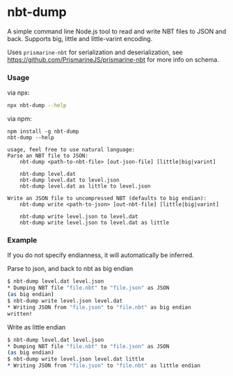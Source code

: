# nbt-dump

A simple command line Node.js tool to read and write NBT files to JSON and back. Supports big, little and little-varint encoding.

Uses `prismarine-nbt` for serialization and deserialization, see https://github.com/PrismarineJS/prismarine-nbt for more info on schema.

### Usage 

via npx:
```sh
npx nbt-dump --help
```

via npm:
```
npm install -g nbt-dump
nbt-dump --help
```

```
usage, feel free to use natural language:
Parse an NBT file to JSON: 
    nbt-dump <path-to-nbt-file> [out-json-file] [little|big|varint]

    nbt-dump level.dat
    nbt-dump level.dat to level.json
    nbt-dump level.dat as little to level.json

Write an JSON file to uncompressed NBT (defaults to big endian):
    nbt-dump write <path-to-json> [out-nbt-file] [little|big|varint]

    nbt-dump write level.json to level.dat
    nbt-dump write level.json to level.dat as little
```

### Example

If you do not specify endianness, it will automatically be inferred.

Parse to json, and back to nbt as big endian
```sh
$ nbt-dump level.dat level.json
* Dumping NBT file "file.nbt" to "file.json" as JSON
(as big endian)
$ nbt-dump write level.json level.dat
* Writing JSON from "file.json" to "file.nbt" as big endian
written!
```

Write as little endian
```sh
$ nbt-dump level.dat level.json
* Dumping NBT file "file.nbt" to "file.json" as JSON
(as big endian)
$ nbt-dump write level.json level.dat little
* Writing JSON from "file.json" to "file.nbt" as little endian
```
